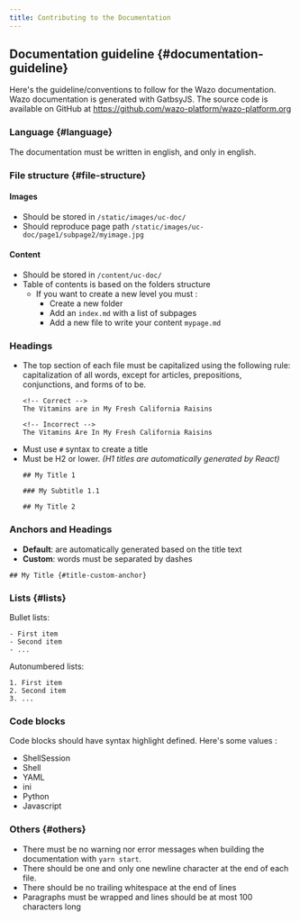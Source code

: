 ```yaml
---
title: Contributing to the Documentation
---
```


## Documentation guideline {#documentation-guideline}

Here\'s the guideline/conventions to follow for the Wazo documentation. Wazo
documentation is generated with GatbsyJS. The source code is available on GitHub
at <https://github.com/wazo-platform/wazo-platform.org>

### Language {#language}

The documentation must be written in english, and only in english.

### File structure {#file-structure}

#### Images

- Should be stored in `/static/images/uc-doc/`
- Should reproduce page path `/static/images/uc-doc/page1/subpage2/myimage.jpg`

#### Content

- Should be stored in `/content/uc-doc/`
- Table of contents is based on the folders structure
  - If you want to create a new level you must :
    - Create a new folder
    - Add an `index.md` with a list of subpages
    - Add a new file to write your content `mypage.md`


### Headings

- The top section of each file must be capitalized using the following
rule: capitalization of all words, except for articles, prepositions,
conjunctions, and forms of to be.
  ```
  <!-- Correct -->
  The Vitamins are in My Fresh California Raisins

  <!-- Incorrect -->
  The Vitamins Are In My Fresh California Raisins
  ```
- Must use `#` syntax to create a title
- Must be H2 or lower. _(H1 titles are automatically generated by React)_
  ```
  ## My Title 1

  ### My Subtitle 1.1

  ## My Title 2
  ```

### Anchors and Headings
  - **Default**: are automatically generated based on the title text
  - **Custom**: words must be separated by dashes
  ```
  ## My Title {#title-custom-anchor}
  ```

### Lists {#lists}

Bullet lists:

    - First item
    - Second item
    - ...

Autonumbered lists:

    1. First item
    2. Second item
    3. ...

### Code blocks

Code blocks should have syntax highlight defined. Here's some values :

- ShellSession
- Shell
- YAML
- ini
- Python
- Javascript

### Others {#others}

-   There must be no warning nor error messages when building the
    documentation with `yarn start`.
-   There should be one and only one newline character at the end of
    each file.
-   There should be no trailing whitespace at the end of lines
-   Paragraphs must be wrapped and lines should be at most 100
    characters long